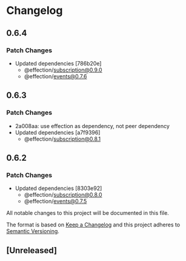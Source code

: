 # Changelog

## 0.6.4

### Patch Changes

- Updated dependencies [786b20e]
  - @effection/subscription@0.9.0
  - @effection/events@0.7.6

## 0.6.3

### Patch Changes

- 2a008aa: use effection as dependency, not peer dependency
- Updated dependencies [a7f9396]
  - @effection/subscription@0.8.1

## 0.6.2

### Patch Changes

- Updated dependencies [8303e92]
  - @effection/subscription@0.8.0
  - @effection/events@0.7.5

All notable changes to this project will be documented in this file.

The format is based on [Keep a Changelog](http://keepachangelog.com/en/1.0.0/)
and this project adheres to [Semantic Versioning](http://semver.org/spec/v2.0.0.html).

## [Unreleased]

